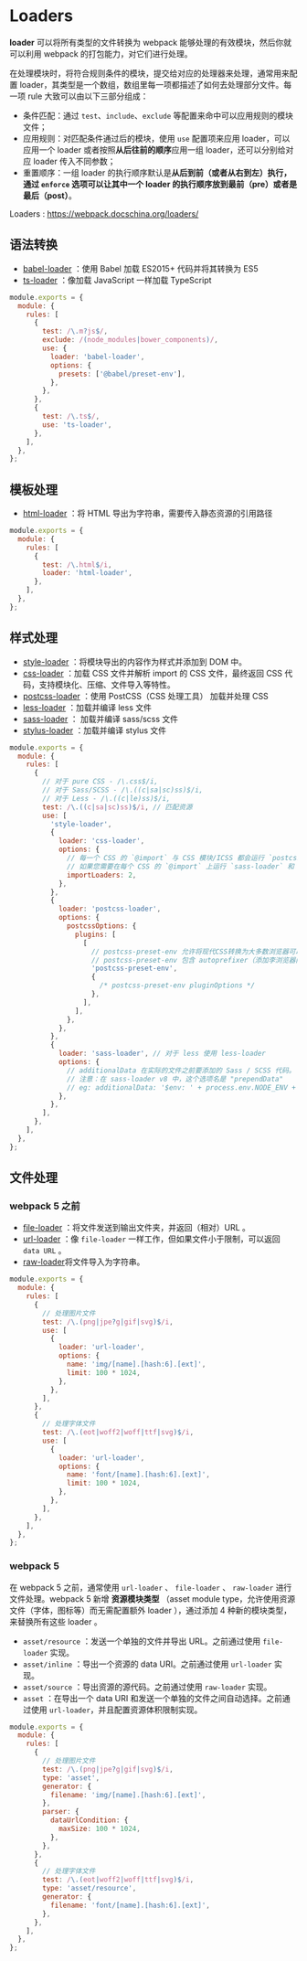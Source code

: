 # Loaders

**loader** 可以将所有类型的文件转换为 webpack 能够处理的有效模块，然后你就可以利用 webpack 的打包能力，对它们进行处理。

在处理模块时，将符合规则条件的模块，提交给对应的处理器来处理，通常用来配置 loader，其类型是一个数组，数组里每一项都描述了如何去处理部分文件。每一项 rule 大致可以由以下三部分组成：

+ 条件匹配：通过 `test`、`include`、`exclude` 等配置来命中可以应用规则的模块文件；
+ 应用规则：对匹配条件通过后的模块，使用 `use` 配置项来应用 loader，可以应用一个 loader 或者按照**从后往前的顺序**应用一组 loader，还可以分别给对应 loader 传入不同参数；
+ 重置顺序：一组 loader 的执行顺序默认是**从后到前（或者从右到左）**执行，通过 `enforce` 选项可以让其中一个 loader 的执行顺序放到**最前（pre）**或者是**最后（post）**。

Loaders : <https://webpack.docschina.org/loaders/>

## 语法转换

+ [babel-loader](https://webpack.docschina.org/loaders/babel-loader) ：使用 Babel 加载 ES2015+ 代码并将其转换为 ES5
+ [ts-loader](https://github.com/TypeStrong/ts-loader) ：像加载 JavaScript 一样加载 TypeScript

``` javascript
module.exports = {
  module: {
    rules: [
      {
        test: /\.m?js$/,
        exclude: /(node_modules|bower_components)/,
        use: {
          loader: 'babel-loader',
          options: {
            presets: ['@babel/preset-env'],
          },
        },
      },
      {
        test: /\.ts$/,
        use: 'ts-loader',
      },
    ],
  },
};
```

## 模板处理

+ [html-loader](https://webpack.docschina.org/loaders/html-loader) ：将 HTML 导出为字符串，需要传入静态资源的引用路径

``` javascript
module.exports = {
  module: {
    rules: [
      {
        test: /\.html$/i,
        loader: 'html-loader',
      },
    ],
  },
};
```

## 样式处理

+ [style-loader](https://webpack.docschina.org/loaders/style-loader/) ：将模块导出的内容作为样式并添加到 DOM 中。
+ [css-loader](https://webpack.docschina.org/loaders/css-loader) ：加载 CSS 文件并解析 import 的 CSS 文件，最终返回 CSS 代码，支持模块化、压缩、文件导入等特性。
+ [postcss-loader](https://webpack.docschina.org/loaders/postcss-loader) ：使用 PostCSS（CSS 处理工具） 加载并处理 CSS
+ [less-loader](https://webpack.docschina.org/loaders/less-loader) ：加载并编译 less 文件
+ [sass-loader](https://webpack.docschina.org/loaders/sass-loader) ： 加载并编译 sass/scss 文件
+ [stylus-loader](https://webpack.docschina.org/loaders/stylus-loader/) ：加载并编译 stylus 文件

``` javascript
module.exports = {
  module: {
    rules: [
      {
        // 对于 pure CSS - /\.css$/i,
        // 对于 Sass/SCSS - /\.((c|sa|sc)ss)$/i,
        // 对于 Less - /\.((c|le)ss)$/i,
        test: /\.((c|sa|sc)ss)$/i, // 匹配资源
        use: [
          'style-loader',
          {
            loader: 'css-loader',
            options: {
              // 每一个 CSS 的 `@import` 与 CSS 模块/ICSS 都会运行 `postcss-loader`，不要忘了 `sass-loader` 将不属于 CSS 的 `@import` 编译到一个文件中
              // 如果您需要在每个 CSS 的 `@import` 上运行 `sass-loader` 和 `postcss-loader`，请将其设置为 `2`。
              importLoaders: 2,
            },
          },
          {
            loader: 'postcss-loader',
            options: {
              postcssOptions: {
                plugins: [
                  [
                    // postcss-preset-env 允许将现代CSS转换为大多数浏览器可以理解的东西，根据设置目标浏览器或运行时环境确定所需的 Polyfill（垫片）。
                    // postcss-preset-env 包含 autoprefixer（添加李浏览器内核前缀），无需单独使用 autoprefixer
                    'postcss-preset-env',
                    {
                      /* postcss-preset-env pluginOptions */
                    },
                  ],
                ],
              },
            },
          },
          {
            loader: 'sass-loader', // 对于 less 使用 less-loader
            options: {
              // additionalData 在实际的文件之前要添加的 Sass / SCSS 代码。
              // 注意：在 sass-loader v8 中，这个选项名是 "prependData"
              // eg: additionalData: '$env: ' + process.env.NODE_ENV + ';',
            },
          },
        ],
      },
    ],
  },
};
```

## 文件处理

### webpack 5 之前

+ [file-loader](https://v4.webpack.js.org/loaders/file-loader/) ：将文件发送到输出文件夹，并返回（相对）URL 。
+ [url-loader](https://v4.webpack.js.org/loaders/url-loader/) ：像 `file-loader` 一样工作，但如果文件小于限制，可以返回 `data URL` 。
+ [raw-loader](https://v4.webpack.js.org/loaders/raw-loader/)将文件导入为字符串。

``` javascript
module.exports = {
  module: {
    rules: [
      {
        // 处理图片文件
        test: /\.(png|jpe?g|gif|svg)$/i,
        use: [
          {
            loader: 'url-loader',
            options: {
              name: 'img/[name].[hash:6].[ext]',
              limit: 100 * 1024,
            },
          },
        ],
      },
      {
        // 处理字体文件
        test: /\.(eot|woff2|woff|ttf|svg)$/i,
        use: [
          {
            loader: 'url-loader',
            options: {
              name: 'font/[name].[hash:6].[ext]',
              limit: 100 * 1024,
            },
          },
        ],
      },
    ],
  },
};
```

### webpack 5

在 webpack 5 之前，通常使用 `url-loader` 、 `file-loader` 、 `raw-loader` 进行文件处理。webpack 5 新增 **资源模块类型** （asset module type，允许使用资源文件（字体，图标等）而无需配置额外 loader ），通过添加 4 种新的模块类型，来替换所有这些 loader 。

+ `asset/resource` ：发送一个单独的文件并导出 URL。之前通过使用 `file-loader` 实现。
+ `asset/inline` ：导出一个资源的 data URI。之前通过使用 `url-loader` 实现。
+ `asset/source` ：导出资源的源代码。之前通过使用 `raw-loader` 实现。
+ `asset` ：在导出一个 data URI 和发送一个单独的文件之间自动选择。之前通过使用 `url-loader`，并且配置资源体积限制实现。

``` javascript
module.exports = {
  module: {
    rules: [
      {
        // 处理图片文件
        test: /\.(png|jpe?g|gif|svg)$/i,
        type: 'asset',
        generator: {
          filename: 'img/[name].[hash:6].[ext]',
        },
        parser: {
          dataUrlCondition: {
            maxSize: 100 * 1024,
          },
        },
      },
      {
        // 处理字体文件
        test: /\.(eot|woff2|woff|ttf|svg)$/i,
        type: 'asset/resource',
        generator: {
          filename: 'font/[name].[hash:6].[ext]',
        },
      },
    ],
  },
};
```
